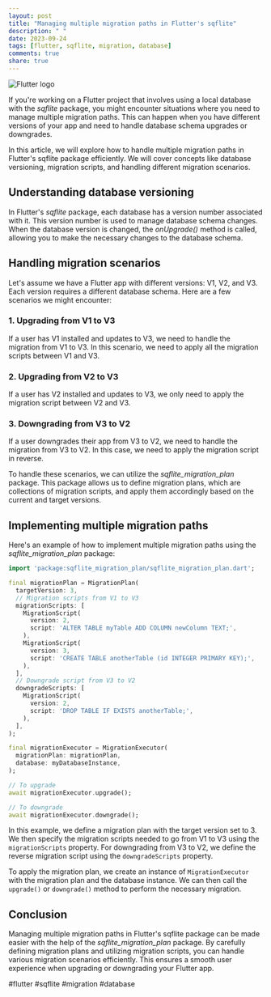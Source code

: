 ```yaml
---
layout: post
title: "Managing multiple migration paths in Flutter's sqflite"
description: " "
date: 2023-09-24
tags: [flutter, sqflite, migration, database]
comments: true
share: true
---
```


![Flutter logo](https://flutter.dev/images/flutter-logo-sharing.png)

If you're working on a Flutter project that involves using a local database with the *sqflite* package, you might encounter situations where you need to manage multiple migration paths. This can happen when you have different versions of your app and need to handle database schema upgrades or downgrades.

In this article, we will explore how to handle multiple migration paths in Flutter's sqflite package efficiently. We will cover concepts like database versioning, migration scripts, and handling different migration scenarios.

## Understanding database versioning
In Flutter's *sqflite* package, each database has a version number associated with it. This version number is used to manage database schema changes. When the database version is changed, the *onUpgrade()* method is called, allowing you to make the necessary changes to the database schema.

## Handling migration scenarios
Let's assume we have a Flutter app with different versions: V1, V2, and V3. Each version requires a different database schema. Here are a few scenarios we might encounter:

### 1. Upgrading from V1 to V3
If a user has V1 installed and updates to V3, we need to handle the migration from V1 to V3. In this scenario, we need to apply all the migration scripts between V1 and V3.

### 2. Upgrading from V2 to V3
If a user has V2 installed and updates to V3, we only need to apply the migration script between V2 and V3.

### 3. Downgrading from V3 to V2
If a user downgrades their app from V3 to V2, we need to handle the migration from V3 to V2. In this case, we need to apply the migration script in reverse.

To handle these scenarios, we can utilize the *sqflite_migration_plan* package. This package allows us to define migration plans, which are collections of migration scripts, and apply them accordingly based on the current and target versions.

## Implementing multiple migration paths
Here's an example of how to implement multiple migration paths using the *sqflite_migration_plan* package:

```dart
import 'package:sqflite_migration_plan/sqflite_migration_plan.dart';

final migrationPlan = MigrationPlan(
  targetVersion: 3,
  // Migration scripts from V1 to V3
  migrationScripts: [
    MigrationScript(
      version: 2,
      script: 'ALTER TABLE myTable ADD COLUMN newColumn TEXT;',
    ),
    MigrationScript(
      version: 3,
      script: 'CREATE TABLE anotherTable (id INTEGER PRIMARY KEY);',
    ),
  ],
  // Downgrade script from V3 to V2
  downgradeScripts: [
    MigrationScript(
      version: 2,
      script: 'DROP TABLE IF EXISTS anotherTable;',
    ),
  ],
);

final migrationExecutor = MigrationExecutor(
  migrationPlan: migrationPlan,
  database: myDatabaseInstance,
);

// To upgrade
await migrationExecutor.upgrade();

// To downgrade
await migrationExecutor.downgrade();
```

In this example, we define a migration plan with the target version set to 3. We then specify the migration scripts needed to go from V1 to V3 using the `migrationScripts` property. For downgrading from V3 to V2, we define the reverse migration script using the `downgradeScripts` property.

To apply the migration plan, we create an instance of `MigrationExecutor` with the migration plan and the database instance. We can then call the `upgrade()` or `downgrade()` method to perform the necessary migration.

## Conclusion
Managing multiple migration paths in Flutter's sqflite package can be made easier with the help of the *sqflite_migration_plan* package. By carefully defining migration plans and utilizing migration scripts, you can handle various migration scenarios efficiently. This ensures a smooth user experience when upgrading or downgrading your Flutter app.

#flutter #sqflite #migration #database